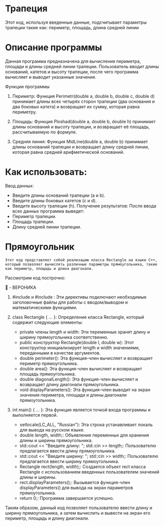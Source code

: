 # Трапеция 
Этот код, используя введенные данные, подсчитывает параметры трапеции такие как:
периметр, площадь, длина средней линии

# Описание программы

Данная программа предназначена для вычисления периметра, площади и длины средней линии трапеции. Пользователь вводит длины оснований, катетов и высоту трапеции, после чего программа вычисляет и выводит указанные значения.

Функции программы

1. Периметр: Функция Perimetr(double a, double b, double c, double d) принимает длины всех четырёх сторон трапеции (два основания и два боковых катета) и возвращает их сумму, которая равна периметру.

2. Площадь: Функция Ploshad(double a, double b, double h) принимает длины оснований и высоту трапеции, и возвращает её площадь, рассчитываемую по формуле.

3. Средняя линия: Функция MidLine(double a, double b) принимает длины оснований трапеции и возвращает длину средней линии, которая равна средней арифметической оснований.

# Как использовать:
Ввод данных:
   - Введите длины оснований трапеции (a и b).
   - Введите длины боковых катетов (c и d).
   - Введите высоту трапеции (h).
Получение результатов: После ввода всех данных программа выведет:
   - Периметр трапеции.
   - Площадь трапеции.
   - Длину средней линии трапеции.



# Прямоугольник 
    Этот код представляет собой реализацию класса Rectangle на языке C++, который позволяет вычислять различные параметры прямоугольника, такие как периметр, площадь и длина диагонали.

Рассмотрим код построчно:

🦧 - ВЕРОНИКА

1. #include <iostream> и #include <cmath>: Эти директивы подключают необходимые заголовочные файлы для работы с вводом/выводом и математическими функциями.

2. class Rectangle { ... }: Определение класса Rectangle, который содержит следующие элементы:
   - private члены length и width: Эти переменные хранят длину и ширину прямоугольника соответственно.
   - public конструктор Rectangle(double l, double w): Этот конструктор инициализирует length и width значениями, переданными в качестве аргументов.
   - double perimeter(): Эта функция-член вычисляет и возвращает периметр прямоугольника.
   - double area(): Эта функция-член вычисляет и возвращает площадь прямоугольника.
   - double diagonalLength(): Эта функция-член вычисляет и возвращает длину диагонали прямоугольника.
   - void displayParameters(): Эта функция-член выводит на экран значения периметра, площади и длины диагонали прямоугольника.

3. int main() { ... }: Эта функция является точкой входа программы и выполняется первой.
   - setlocale(LC_ALL, "Russian"): Эта строка устанавливает локаль для вывода на русском языке.
   - double length, width;: Объявление переменных для хранения длины и ширины прямоугольника.
   - std::cout << "Введите длину: "; std::cin >> length;: Пользователю предлагается ввести длину прямоугольника.
   - std::cout << "Введите ширину: "; std::cin >> width;: Пользователю предлагается ввести ширину прямоугольника.
   - Rectangle rect(length, width);: Создается объект rect класса Rectangle с использованием введенных пользователем значений длины и ширины.
   - rect.displayParameters();: Вызывается функция-член displayParameters() для вывода на экран параметров прямоугольника.
   - return 0;: Программа завершается успешно.

Таким образом, данный код позволяет пользователю ввести длину и ширину прямоугольника, а затем вычислить и вывести на экран его периметр, площадь и длину диагонали.
